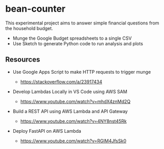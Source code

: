 # bean-counter

This experimental project aims to answer simple financial questions from the household budget.

- Munge the Google Budget spreadsheets to a single CSV
- Use Sketch to generate Python code to run analysis and plots

## Resources

- Use Google Apps Script to make HTTP requests to trigger munge
  - https://stackoverflow.com/a/23917434

- Develop Lambdas Locally in VS Code using AWS SAM
  - https://www.youtube.com/watch?v=mhdX4znMd2Q

- Build a REST API using AWS Lambda and API Gateway
  - https://www.youtube.com/watch?v=4NY8nst45Rk

- Deploy FastAPI on AWS Lambda
  - https://www.youtube.com/watch?v=RGIM4JfsSk0
